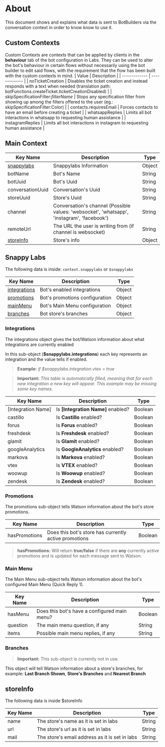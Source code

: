 # About
This document shows and explains what data is sent to BotBuilders via the conversation context in order to know know to use it.

## Custom Contexts
Custom Contexts are contexts that can be applied by clients in the **behaviour** tab of the bot configuration in Labs. They can be used to alter the bot's behaviour in certain flows without necessarily using the bot builder to edit said flows, with the requirement that the flow has been built with the custom contexts in mind.
| Value | Description |
| ------------- | ------------- |
| noTicketCreation | Disables the ticket creation and instead responds with a text when needed (translation path: botFunctions.createTicket.ticketCreationDisabled) |
| skipSpecificationFilter:_filterName_ | Stops any specification filter from showing up among the filters offered to the user (eg.: skipSpecificationFilter:Color) |
| contacts.requiresEmail | Forces contacts to have an email before creating a ticket |
| whatsappReplies | Limits all bot interactions in whatsapp to requesting human assistance |
| instagramReplies | Limits all bot interactions in instagram to requesting human assistance |



## Main Context
| Key Name | Description | Type |
| ------------- | ------------- | ----- |
| [snappylabs](#snappy-labs) | Snappylabs Information | Object |
| botName | Bot's Name | String |
| botUuid | Bot's Uuid | String |
| conversationUuid | Conversation's Uuid | String |
| storeUuid | Store's Uuid | String |
| channel | Conversation's channel (Possible values: 'websocket', 'whatsapp', 'instagram', 'facebook') | String |
| remoteUrl | The URL the user is writing from (if channel is websocket) | String |
| [storeInfo](#storeInfo) | Store's info | Object |


## Snappy Labs
The following data is inside: `context.snappylabs` or `$snappylabs`

| Key Name | Description | Type |
| ------------- | ------------- | ----- |
| [integrations](#integrations) | Bot's enabled integrations | Object |
| [promotions](#promotions) | Bot's promotions configuration | Object |
| [mainMenu](#main-menu) | Bot's Main Menu configuration | Object |
| [branches](#branches) | Bot store's branches | Object |



### Integrations
The integrations object gives the bot/Watson information about what integrations are currently enabled

In this sub-object (**$snappylabs.integrations**) each key represents an integration and the value tells if enabled.

> **Example:** *if $snappylabs.integration.vtex = true* 

> **Important:** *This table is automatically filled, meaning that for each new integration a new key will appear. This example may be missing some key names.*

| Key Name | Description | Type |
| ------------- | ------------- | ----- |
| [Integration Name] | Is **[Integration Name]** enabled? | Boolean |
| castillo | Is **Castillo** enabled? | Boolean |
| forus | Is **Forus** enabled? | Boolean |
| freshdesk | Is **Freshdesk** enabled? | Boolean |
| glamit | Is **Glamit** enabled? | Boolean |
| googleAnalytics | Is **GoogleAnalytics** enabled? | Boolean |
| markova | Is **Markova** enabled? | Boolean |
| vtex | Is **VTEX** enabled? | Boolean |
| woowup | Is **Woowup** enabled? | Boolean |
| zendesk | Is **Zendesk** enabled? | Boolean |

### Promotions
The promotions sub-object tells Watson information about the bot's store promotions.

| Key Name | Description | Type |
| ------------- | ------------- | ----- |
| hasPromotions | Does this bot's store has currently active promotions | Boolean |

> **hasPromotions:** Will return **true/false** if there are **any** currently active promotions and is updated for each message sent to Watson.

### Main Menu
The Main Menu sub-object tells Watson information about the bot's configured Main Menu (Quick Reply 1).

| Key Name | Description | Type |
| ------------- | ------------- | ----- |
| hasMenu | Does this bot's have a configured main menu? | Boolean |
| question | The main menu question, if any | String |
| items | Possible main menu replies, if any | String |

### Branches
> **Important:** This sub-object is currently not in use.

This object will tell Watson information about a store's branches, for example:
**Last Branch Shown**, **Store's Branches** and **Nearest Branch**


## storeInfo
The following data is inside $storeInfo

| Key Name | Description | Type |
| ------------- | ------------- | ----- |
| name | The store's name as it is set in labs | String |
| url | The store's url as it is set in labs | String |
| mail | The store's email address as it is set in labs | String |
